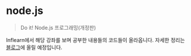 # node.js
> Do it! Node.js 프로그래밍(개정판)

Inflearn에서 해당 강좌를 보며 공부한 내용들의 코드들이 올라옵니다. 
자세한 정리는 [블로그](https://www.eubug.space)에 올릴 예정입니다.